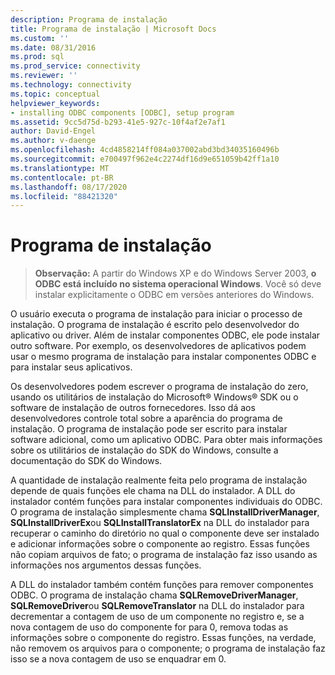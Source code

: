 ```yaml
---
description: Programa de instalação
title: Programa de instalação | Microsoft Docs
ms.custom: ''
ms.date: 08/31/2016
ms.prod: sql
ms.prod_service: connectivity
ms.reviewer: ''
ms.technology: connectivity
ms.topic: conceptual
helpviewer_keywords:
- installing ODBC components [ODBC], setup program
ms.assetid: 9cc5d75d-b293-41e5-927c-10f4af2e7af1
author: David-Engel
ms.author: v-daenge
ms.openlocfilehash: 4cd4858214ff084a037002abd3bd34035160496b
ms.sourcegitcommit: e700497f962e4c2274df16d9e651059b42ff1a10
ms.translationtype: MT
ms.contentlocale: pt-BR
ms.lasthandoff: 08/17/2020
ms.locfileid: "88421320"
---
```

# <a name="setup-program"></a>Programa de instalação
> **Observação:** A partir do Windows XP e do Windows Server 2003, **o ODBC está incluído no sistema operacional Windows**. Você só deve instalar explicitamente o ODBC em versões anteriores do Windows.  
  
 O usuário executa o programa de instalação para iniciar o processo de instalação. O programa de instalação é escrito pelo desenvolvedor do aplicativo ou driver. Além de instalar componentes ODBC, ele pode instalar outro software. Por exemplo, os desenvolvedores de aplicativos podem usar o mesmo programa de instalação para instalar componentes ODBC e para instalar seus aplicativos.  
  
 Os desenvolvedores podem escrever o programa de instalação do zero, usando os utilitários de instalação do Microsoft® Windows® SDK ou o software de instalação de outros fornecedores. Isso dá aos desenvolvedores controle total sobre a aparência do programa de instalação. O programa de instalação pode ser escrito para instalar software adicional, como um aplicativo ODBC. Para obter mais informações sobre os utilitários de instalação do SDK do Windows, consulte a documentação do SDK do Windows.  
  
 A quantidade de instalação realmente feita pelo programa de instalação depende de quais funções ele chama na DLL do instalador. A DLL do instalador contém funções para instalar componentes individuais do ODBC. O programa de instalação simplesmente chama **SQLInstallDriverManager**, **SQLInstallDriverEx**ou **SQLInstallTranslatorEx** na DLL do instalador para recuperar o caminho do diretório no qual o componente deve ser instalado e adicionar informações sobre o componente ao registro. Essas funções não copiam arquivos de fato; o programa de instalação faz isso usando as informações nos argumentos dessas funções.  
  
 A DLL do instalador também contém funções para remover componentes ODBC. O programa de instalação chama **SQLRemoveDriverManager**, **SQLRemoveDriver**ou **SQLRemoveTranslator** na DLL do instalador para decrementar a contagem de uso de um componente no registro e, se a nova contagem de uso do componente for para 0, remova todas as informações sobre o componente do registro. Essas funções, na verdade, não removem os arquivos para o componente; o programa de instalação faz isso se a nova contagem de uso se enquadrar em 0.
